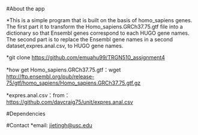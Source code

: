 #About the app

*This is a simple program that is built on the basis of homo_sapiens genes. The first part it to transform the Homo_sapiens.GRCh37.75.gtf file into a dictionary so that Ensembl genes correspond to each HUGO gene names. The second part is to replace the Ensembl gene names in a second dataset,expres.anal.csv, to HUGO gene names.

*git clone https://github.com/emuahu99/TRGN510_assignment4

*how get Homo_sapiens.GRCh37.75.gtf：wget http://ftp.ensembl.org/pub/release-75/gtf/homo_sapiens/Homo_sapiens.GRCh37.75.gtf.gz

*expres.anal.csv：from：https://github.com/davcraig75/unit/expres.anal.csv

#Dependencies

#Contact
*email: jietingh@usc.edu

